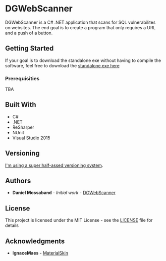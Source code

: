 # DGWebScanner

DGWebScanner is a C# .NET application that scans for SQL vulnerabilites on websites. The end goal is to create a program that only requires a URL and a push of a button.

## Getting Started

If your goal is to download the standalone exe without having to compile the software, feel free to download the [standalone exe here](https://github.com/Dgameman1/DGWebScanner/blob/master/DGWebScanner.exe)

### Prerequisities

TBA

## Built With

* C#
* .NET
* ReSharper
* NUnit
* Visual Studio 2015

## Versioning

[I'm using a super half-assed versioning system](https://github.com/Dgameman1/DGWebScanner/blob/master/version.txt). 

## Authors

* **Daniel Mossaband** - *Initial work* - [DGWebScanner](https://github.com/Dgameman1/DGWebScanner)

## License

This project is licensed under the MIT License - see the [LICENSE](LICENSE) file for details

## Acknowledgments

* **IgnaceMaes** - [MaterialSkin](https://github.com/IgnaceMaes/MaterialSkin)
